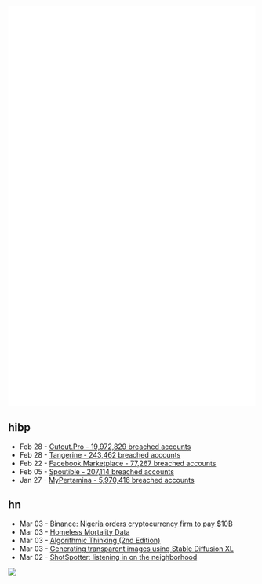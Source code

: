 ![Metrics](https://raw.githubusercontent.com/phixion/phixion/master/metrics.svg)

## hibp

<!--
for https://github.com/phixion/phixion/blob/main/.github/workflows/feeds.yml
-->
<!--START_SECTION:haveibeenpwnd-->
- Feb 28 - [Cutout.Pro - 19,972,829 breached accounts](https://haveibeenpwned.com/PwnedWebsites#CutoutPro)
- Feb 28 - [Tangerine - 243,462 breached accounts](https://haveibeenpwned.com/PwnedWebsites#Tangerine)
- Feb 22 - [Facebook Marketplace - 77,267 breached accounts](https://haveibeenpwned.com/PwnedWebsites#FacebookMarketplace)
- Feb 05 - [Spoutible - 207,114 breached accounts](https://haveibeenpwned.com/PwnedWebsites#Spoutible)
- Jan 27 - [MyPertamina - 5,970,416 breached accounts](https://haveibeenpwned.com/PwnedWebsites#MyPertamina)
<!--END_SECTION:haveibeenpwnd-->

## hn

<!--
for https://github.com/phixion/phixion/blob/main/.github/workflows/feeds.yml
-->
<!--START_SECTION:hn-->
- Mar 03 - [Binance: Nigeria orders cryptocurrency firm to pay $10B](https://www.bbc.com/news/world-africa-68451238)
- Mar 03 - [Homeless Mortality Data](https://calmatters.org/housing/homelessness/2024/02/homeless-mortality-report/)
- Mar 03 - [Algorithmic Thinking (2nd Edition)](https://nostarch.com/algorithmic-thinking-2nd-edition)
- Mar 03 - [Generating transparent images using Stable Diffusion XL](https://github.com/layerdiffusion/sd-forge-layerdiffusion)
- Mar 02 - [ShotSpotter: listening in on the neighborhood](https://computer.rip/2024-03-01-listening-in-on-the-neighborhood.html)
<!--END_SECTION:hn-->

<!--
for https://yhype.me
-->
![](https://hit.yhype.me/github/profile?user_id=13013670)
